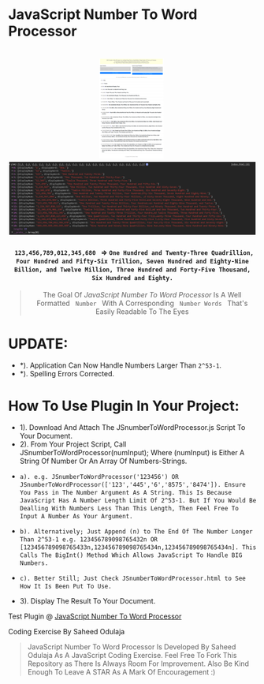 JavaScript Number To Word Processor
=====================================

<h1 align="center">
  <a href="JSnumberToWordProcessor-fullpage.png" style="margin-right: 5px"><img src="JSnumberToWordProcessor-fullpage.png" width="130"/></a>
  <a href="JSnumberToWordProcessor-console.PNG"><img src="JSnumberToWordProcessor-console.PNG" width="500"/></a>
</h1>

<h4 align="center"><code> 123,456,789,012,345,680 </code> => <code>One Hundred and Twenty-Three Quadrillion, Four Hundred and Fifty-Six Trillion, Seven Hundred and Eighty-Nine Billion, and Twelve Million, Three Hundred and Forty-Five Thousand, Six Hundred and Eighty.</code></h4>

<blockquote align="center">
    The Goal Of <em>JavaScript Number To Word Processor</em> Is A Well Formatted <code> Number </code> With A Corresponding <code> Number Words </code> That's Easily Readable To The Eyes
</blockquote>

# UPDATE:
- *). Application Can Now Handle Numbers Larger Than <code>2^53-1</code>.
- *). Spelling Errors Corrected.


# How To Use Plugin In Your Project:
- 1). Download And Attach The JSnumberToWordProcessor.js Script To Your Document.
- 2). From Your Project Script, Call JSnumberToWordProcessor(numInput); Where (numInput) is Either A String Of Number Or An Array Of Numbers-Strings.
-     a). e.g. JSnumberToWordProcessor('123456') OR JSnumberToWordProcessor(['123','445','6','8575','8474']). Ensure You Pass in The Number Argument As A String. This Is Because JavaScript Has A Number Length Limit Of 2^53-1. But If You Would Be Dealling With Numbers Less Than This Length, Then Feel Free To Input A Number As Your Argument.
-     b). Alternatively; Just Append (n) to The End Of The Number Longer Than 2^53-1 e.g. 123456789098765432n OR [123456789098765433n,123456789098765434n,123456789098765434n]. This Calls The BigInt() Method Which Allows JavaScript To Handle BIG Numbers.
-     c). Better Still; Just Check JSnumberToWordProcessor.html to See How It Is Been Put To Use.
- 3). Display The Result To Your Document.


Test Plugin @ [JavaScript Number To Word Processor](https://sidodus.github.io/JavaScript-Number-To-Word-Processor/)

Coding Exercise By Saheed Odulaja
> JavaScript Number To Word Processor Is Developed By Saheed Odulaja As A JavaScript Coding Exercise.
> Feel Free To Fork This Repository as There Is Always Room For Improvement.
> Also Be Kind Enough To Leave A STAR As A Mark Of Encouragement :)
